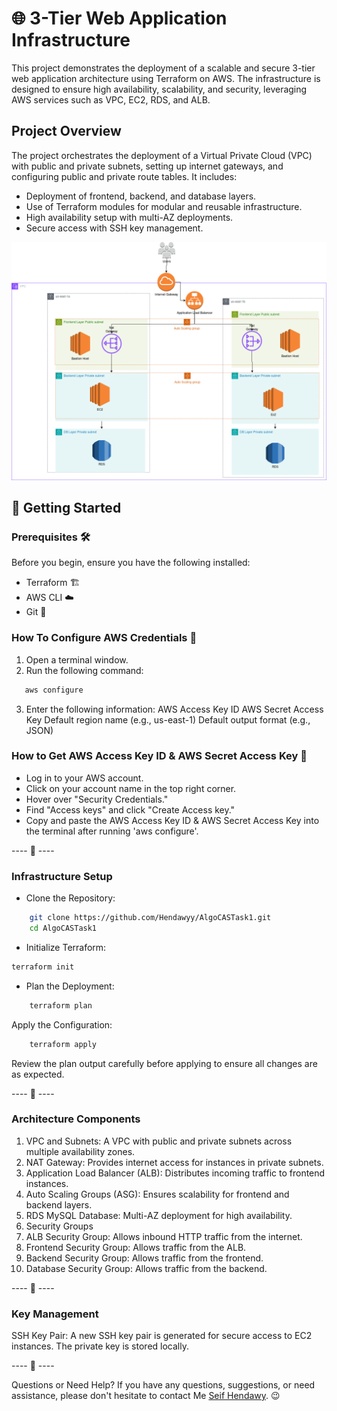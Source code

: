 # 🌐 3-Tier Web Application Infrastructure

This project demonstrates the deployment of a scalable and secure 3-tier web application architecture using Terraform on AWS. The infrastructure is designed to ensure high availability, scalability, and security, leveraging AWS services such as VPC, EC2, RDS, and ALB.

## Project Overview

The project orchestrates the deployment of a Virtual Private Cloud (VPC) with public and private subnets, setting up internet gateways, and configuring public and private route tables. It includes:

- Deployment of frontend, backend, and database layers.
- Use of Terraform modules for modular and reusable infrastructure.
- High availability setup with multi-AZ deployments.
- Secure access with SSH key management.

![Requirements](Req/ArcheticureDiagramTask1drawio.png)

## 🚀 Getting Started

### Prerequisites 🛠️

Before you begin, ensure you have the following installed:

- Terraform 🏗️
- AWS CLI ☁️
- Git 🐙

### How To Configure AWS Credentials 🔑

1. Open a terminal window.
2. Run the following command:

```bash
   aws configure
```

3. Enter the following information:
    AWS Access Key ID
    AWS Secret Access Key
    Default region name (e.g., us-east-1)
    Default output format (e.g., JSON)

### How to Get AWS Access Key ID & AWS Secret Access Key 🔑

- Log in to your AWS account.
- Click on your account name in the top right corner.
- Hover over "Security Credentials."
- Find "Access keys" and click "Create Access key."
- Copy and paste the AWS Access Key ID & AWS Secret Access Key into the terminal after running 'aws configure'.

---- 🌟 ----

### Infrastructure Setup

- Clone the Repository:

```bash
    git clone https://github.com/Hendawyy/AlgoCASTask1.git
    cd AlgoCASTask1
```

- Initialize Terraform:

```bash
terraform init
```

- Plan the Deployment:

```bash
    terraform plan
```

Apply the Configuration:

```bash
    terraform apply
```

Review the plan output carefully before applying to ensure all changes are as expected.

---- 🌟 ----

### Architecture Components

1. VPC and Subnets: A VPC with public and private subnets across multiple availability zones.
2. NAT Gateway: Provides internet access for instances in private subnets.
3. Application Load Balancer (ALB): Distributes incoming traffic to frontend instances.
4. Auto Scaling Groups (ASG): Ensures scalability for frontend and backend layers.
5. RDS MySQL Database: Multi-AZ deployment for high availability.
6. Security Groups
7. ALB Security Group: Allows inbound HTTP traffic from the internet.
8. Frontend Security Group: Allows traffic from the ALB.
9. Backend Security Group: Allows traffic from the frontend.
10. Database Security Group: Allows traffic from the backend.

---- 🌟 ----

### Key Management

SSH Key Pair: A new SSH key pair is generated for secure access to EC2 instances. The private key is stored locally.

---- 🌟 ----

Questions or Need Help?
If you have any questions, suggestions, or need assistance, please don't hesitate to contact Me [Seif Hendawy](mailto:seif.hendawy@intern.algocas.com). 😉